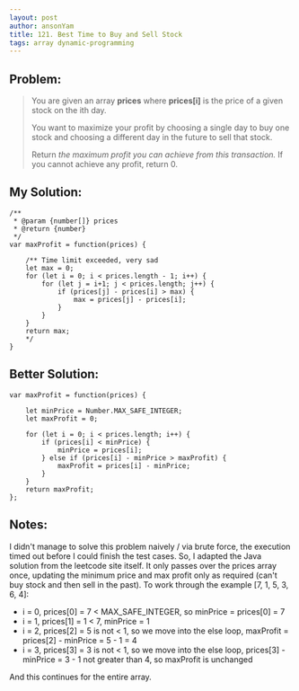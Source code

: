 ```yaml
---
layout: post
author: ansonYam
title: 121. Best Time to Buy and Sell Stock
tags: array dynamic-programming
---
```


## Problem:
> You are given an array **prices** where **prices[i]** is the price of a given stock on the ith day.
>
> You want to maximize your profit by choosing a single day to buy one stock and choosing a different day in the future to sell that stock.
>
> Return *the maximum profit you can achieve from this transaction.* If you cannot achieve any profit, return 0.

## My Solution:
```
/**
 * @param {number[]} prices
 * @return {number}
 */
var maxProfit = function(prices) {
    
    /** Time limit exceeded, very sad 
    let max = 0;
    for (let i = 0; i < prices.length - 1; i++) {
        for (let j = i+1; j < prices.length; j++) {
            if (prices[j] - prices[i] > max) {
                max = prices[j] - prices[i];
            }
        }
    }
    return max;
    */ 
}
```
## Better Solution:
```
var maxProfit = function(prices) {

    let minPrice = Number.MAX_SAFE_INTEGER;
    let maxProfit = 0;
    
    for (let i = 0; i < prices.length; i++) {
        if (prices[i] < minPrice) {
            minPrice = prices[i];
        } else if (prices[i] - minPrice > maxProfit) {
            maxProfit = prices[i] - minPrice;   
        }
    }
    return maxProfit;
};
```

## Notes:
I didn't manage to solve this problem naively / via brute force, the execution timed out before I could finish the test cases. So, I adapted the Java solution from the leetcode site itself. It only passes over the prices array once, updating the minimum price and max profit only as required (can't buy stock and then sell in the past). To work through the example [7, 1, 5, 3, 6, 4]:
- i = 0, prices[0] = 7 < MAX_SAFE_INTEGER, so minPrice = prices[0] = 7
- i = 1, prices[1] = 1 < 7, minPrice = 1
- i = 2, prices[2] = 5 is not < 1, so we move into the else loop, maxProfit = prices[2] - minPrice = 5 - 1 = 4
- i = 3, prices[3] = 3 is not < 1, so we move into the else loop, prices[3] - minPrice = 3 - 1 not greater than 4, so maxProfit is unchanged

And this continues for the entire array.